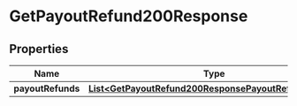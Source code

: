 

# GetPayoutRefund200Response


## Properties

| Name | Type | Description | Notes |
|------------ | ------------- | ------------- | -------------|
|**payoutRefunds** | [**List&lt;GetPayoutRefund200ResponsePayoutRefundsInner&gt;**](GetPayoutRefund200ResponsePayoutRefundsInner.md) |  |  [optional] |



